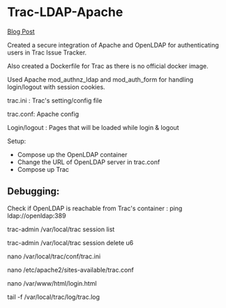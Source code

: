 # Trac-LDAP-Apache

[Blog Post](https://medium.com/@khushwantk/implementing-ldap-authentication-for-trac-both-dockerized-via-apache-efe02a72023a)

Created a secure integration of Apache and OpenLDAP for authenticating users in Trac Issue Tracker.

Also created a Dockerfile for Trac as there is no official docker image.

Used Apache mod_authnz_ldap and mod_auth_form for handling login/logout with session cookies.

trac.ini : Trac's setting/config file

trac.conf: Apache config

Login/logout : Pages that will be loaded while login & logout

Setup:
- Compose up the OpenLDAP container
- Change the URL of OpenLDAP server in trac.conf
- Compose up Trac

## Debugging:

Check if OpenLDAP is reachable from Trac's container : ping ldap://openldap:389

trac-admin /var/local/trac session list

trac-admin /var/local/trac session delete u6

nano /var/local/trac/conf/trac.ini

nano /etc/apache2/sites-available/trac.conf

nano /var/www/html/login.html

tail -f /var/local/trac/log/trac.log


